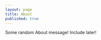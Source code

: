 ```yaml
---
layout: page
title: About
published: true
---
```



<p class="message">
  Some random About message! Include later!
</p>